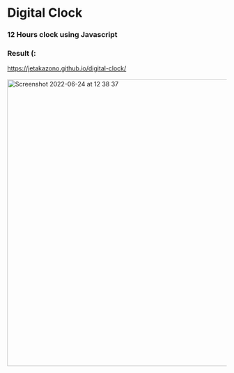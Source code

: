# Digital Clock
### 12 Hours clock using Javascript
### Result (:
https://jetakazono.github.io/digital-clock/
<br>
<br>
<img width="658" alt="Screenshot 2022-06-24 at 12 38 37" src="https://user-images.githubusercontent.com/38092732/175527404-b0b2bd52-083e-44a3-ba66-af4e7eb5a559.png">
